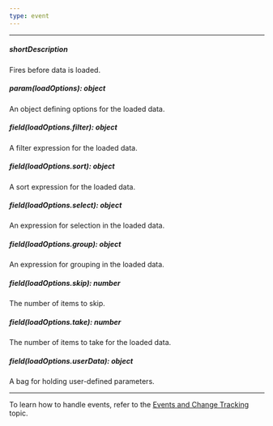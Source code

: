 ```yaml
---
type: event
---
```

---
##### shortDescription
Fires before data is loaded.

##### param(loadOptions): object
An object defining options for the loaded data.

##### field(loadOptions.filter): object
A filter expression for the loaded data.

##### field(loadOptions.sort): object
A sort expression for the loaded data.

##### field(loadOptions.select): object
An expression for selection in the loaded data.

##### field(loadOptions.group): object
An expression for grouping in the loaded data.

##### field(loadOptions.skip): number
The number of items to skip.

##### field(loadOptions.take): number
The number of items to take for the loaded data.

##### field(loadOptions.userData): object
A bag for holding user-defined parameters.

---
To learn how to handle events, refer to the [Events and Change Tracking](/concepts/30%20Data%20Layer/5%20Data%20Layer/5%20Events%20and%20Change%20Tracking.md '/Documentation/Guide/Data_Layer/Data_Layer/#Events_and_Change_Tracking') topic.